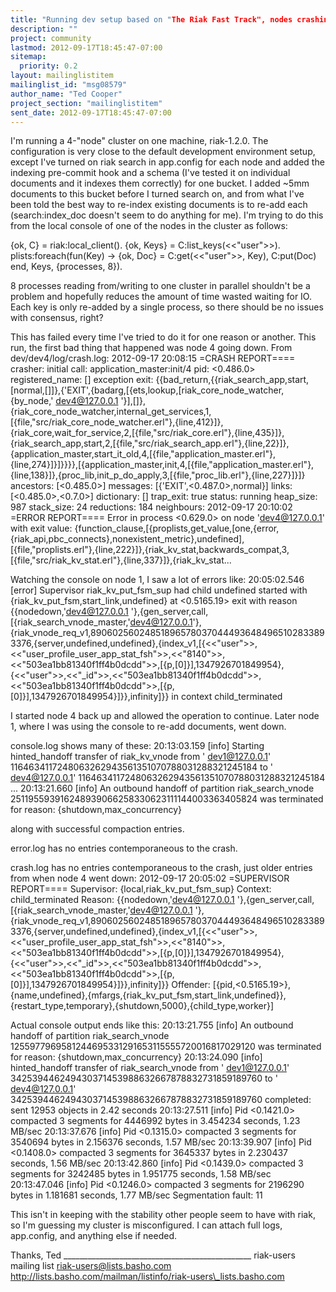 ```yaml
---
title: "Running dev setup based on "The Riak Fast Track", nodes crashing	during re-add to index existing documents."
description: ""
project: community
lastmod: 2012-09-17T18:45:47-07:00
sitemap:
  priority: 0.2
layout: mailinglistitem
mailinglist_id: "msg08579"
author_name: "Ted Cooper"
project_section: "mailinglistitem"
sent_date: 2012-09-17T18:45:47-07:00
---
```



I'm running a 4-"node" cluster on one machine, riak-1.2.0. The
configuration is very close to the default development environment setup,
except I've turned on riak search in app.config for each node and added the
indexing pre-commit hook and a schema (I've tested it on individual
documents and it indexes them correctly) for one bucket. I added ~5mm
documents to this bucket before I turned search on, and from what I've been
told the best way to re-index existing documents is to re-add each
(search:index\_doc doesn't seem to do anything for me). I'm trying to do
this from the local console of one of the nodes in the cluster as follows:

{ok, C} = riak:local\_client().
{ok, Keys} = C:list\_keys(<<"user">>).
plists:foreach(fun(Key) -> {ok, Doc} = C:get(<<"user">>, Key), C:put(Doc)
end, Keys, {processes, 8}).

8 processes reading from/writing to one cluster in parallel shouldn't be a
problem and hopefully reduces the amount of time wasted waiting for IO.
 Each key is only re-added by a single process, so there should be no
issues with consensus, right?

This has failed every time I've tried to do it for one reason or another.
 This run, the first bad thing that happened was node 4 going down. From
dev/dev4/log/crash.log:
2012-09-17 20:08:15 =CRASH REPORT====
 crasher:
 initial call: application\_master:init/4
 pid: <0.486.0>
 registered\_name: []
 exception exit:
{{bad\_return,{{riak\_search\_app,start,[normal,[]]},{'EXIT',{badarg,[{ets,lookup,[riak\_core\_node\_watcher,{by\_node,'
dev4@127.0.0.1
'}],[]},{riak\_core\_node\_watcher,internal\_get\_services,1,[{file,"src/riak\_core\_node\_watcher.erl"},{line,412}]},{riak\_core,wait\_for\_service,2,[{file,"src/riak\_core.erl"},{line,435}]},{riak\_search\_app,start,2,[{file,"src/riak\_search\_app.erl"},{line,22}]},{application\_master,start\_it\_old,4,[{file,"application\_master.erl"},{line,274}]}]}}}},[{application\_master,init,4,[{file,"application\_master.erl"},{line,138}]},{proc\_lib,init\_p\_do\_apply,3,[{file,"proc\_lib.erl"},{line,227}]}]}
 ancestors: [<0.485.0>]
 messages: [{'EXIT',<0.487.0>,normal}]
 links: [<0.485.0>,<0.7.0>]
 dictionary: []
 trap\_exit: true
 status: running
 heap\_size: 987
 stack\_size: 24
 reductions: 184
 neighbours:
2012-09-17 20:10:02 =ERROR REPORT====
Error in process <0.629.0> on node 'dev4@127.0.0.1' with exit value:
{function\_clause,[{proplists,get\_value,[one,{error,{riak\_api,pbc\_connects},nonexistent\_metric},undefined],[{file,"proplists.erl"},{line,222}]},{riak\_kv\_stat,backwards\_compat,3,[{file,"src/riak\_kv\_stat.erl"},{line,337}]},{riak\_kv\_stat...

Watching the console on node 1, I saw a lot of errors like:
20:05:02.546 [error] Supervisor riak\_kv\_put\_fsm\_sup had child undefined
started with {riak\_kv\_put\_fsm,start\_link,undefined} at <0.5165.19> exit
with reason {{nodedown,'dev4@127.0.0.1
'},{gen\_server,call,[{riak\_search\_vnode\_master,'dev4@127.0.0.1'},{riak\_vnode\_req\_v1,890602560248518965780370444936484965102833893376,{server,undefined,undefined},{index\_v1,[{<<"user">>,<<"user\_profile\_user\_app\_stat\_fsh">>,<<"8140">>,<<"503ea1bb81340f1ff4b0dcdd">>,[{p,[0]}],1347926701849954},{<<"user">>,<<"\_id">>,<<"503ea1bb81340f1ff4b0dcdd">>,<<"503ea1bb81340f1ff4b0dcdd">>,[{p,[0]}],1347926701849954}]}},infinity]}}
in context child\_terminated

I started node 4 back up and allowed the operation to continue. Later node
1, where I was using the console to re-add documents, went down.

console.log shows many of these:
20:13:03.159 [info] Starting hinted\_handoff transfer of riak\_kv\_vnode from '
dev1@127.0.0.1' 1164634117248063262943561351070788031288321245184 to '
dev4@127.0.0.1' 1164634117248063262943561351070788031288321245184
...
20:13:21.660 [info] An outbound handoff of partition riak\_search\_vnode
251195593916248939066258330623111144003363405824 was terminated for reason:
{shutdown,max\_concurrency}

along with successful compaction entries.

error.log has no entries contemporaneous to the crash.

crash.log has no entries contemporaneous to the crash, just older entries
from when node 4 went down:
2012-09-17 20:05:02 =SUPERVISOR REPORT====
 Supervisor: {local,riak\_kv\_put\_fsm\_sup}
 Context: child\_terminated
 Reason: {{nodedown,'dev4@127.0.0.1
'},{gen\_server,call,[{riak\_search\_vnode\_master,'dev4@127.0.0.1
'},{riak\_vnode\_req\_v1,890602560248518965780370444936484965102833893376,{server,undefined,undefined},{index\_v1,[{<<"user">>,<<"user\_profile\_user\_app\_stat\_fsh">>,<<"8140">>,<<"503ea1bb81340f1ff4b0dcdd">>,[{p,[0]}],1347926701849954},{<<"user">>,<<"\_id">>,<<"503ea1bb81340f1ff4b0dcdd">>,<<"503ea1bb81340f1ff4b0dcdd">>,[{p,[0]}],1347926701849954}]}},infinity]}}
 Offender:
[{pid,<0.5165.19>},{name,undefined},{mfargs,{riak\_kv\_put\_fsm,start\_link,undefined}},{restart\_type,temporary},{shutdown,5000},{child\_type,worker}]

Actual console output ends like this:
20:13:21.755 [info] An outbound handoff of partition riak\_search\_vnode
1255977969581244695331291653115555720016817029120 was terminated for
reason: {shutdown,max\_concurrency}
20:13:24.090 [info] hinted\_handoff transfer of riak\_search\_vnode from '
dev1@127.0.0.1' 342539446249430371453988632667878832731859189760 to '
dev4@127.0.0.1' 342539446249430371453988632667878832731859189760 completed:
sent 12953 objects in 2.42 seconds
20:13:27.511 [info] Pid <0.1421.0> compacted 3 segments for 4446992 bytes
in 3.454234 seconds, 1.23 MB/sec
20:13:37.676 [info] Pid <0.1315.0> compacted 3 segments for 3540694 bytes
in 2.156376 seconds, 1.57 MB/sec
20:13:39.907 [info] Pid <0.1408.0> compacted 3 segments for 3645337 bytes
in 2.230437 seconds, 1.56 MB/sec
20:13:42.860 [info] Pid <0.1439.0> compacted 3 segments for 3242485 bytes
in 1.951775 seconds, 1.58 MB/sec
20:13:47.046 [info] Pid <0.1246.0> compacted 3 segments for 2196290 bytes
in 1.181681 seconds, 1.77 MB/sec
Segmentation fault: 11

This isn't in keeping with the stability other people seem to have with
riak, so I'm guessing my cluster is misconfigured. I can attach full logs,
app.config, and anything else if needed.

Thanks,
Ted
\_\_\_\_\_\_\_\_\_\_\_\_\_\_\_\_\_\_\_\_\_\_\_\_\_\_\_\_\_\_\_\_\_\_\_\_\_\_\_\_\_\_\_\_\_\_\_
riak-users mailing list
riak-users@lists.basho.com
http://lists.basho.com/mailman/listinfo/riak-users\_lists.basho.com

